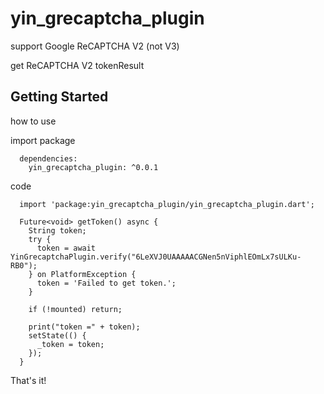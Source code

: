 # yin_grecaptcha_plugin

support Google ReCAPTCHA V2 (not V3)

get ReCAPTCHA V2 tokenResult

## Getting Started


how to use

import package
```
  dependencies:
  	yin_grecaptcha_plugin: ^0.0.1
```

code
```
  import 'package:yin_grecaptcha_plugin/yin_grecaptcha_plugin.dart';
```
```
  Future<void> getToken() async {
    String token;
    try {
      token = await YinGrecaptchaPlugin.verify("6LeXVJ0UAAAAACGNen5nViphlEOmLx7sULKu-RB0");
    } on PlatformException {
      token = 'Failed to get token.';
    }

    if (!mounted) return;

    print("token =" + token);
    setState(() {
      _token = token;
    });
  }
```
That's it!